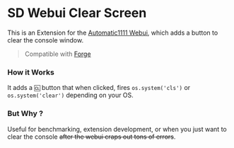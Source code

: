 ﻿# SD Webui Clear Screen
This is an Extension for the [Automatic1111 Webui](https://github.com/AUTOMATIC1111/stable-diffusion-webui), which adds a button to clear the console window.

> Compatible with [Forge](https://github.com/lllyasviel/stable-diffusion-webui-forge)

### How it Works
It adds a `🆑` button that when clicked, fires `os.system('cls')` or `os.system('clear')` depending on your OS.

### But Why ?
Useful for benchmarking, extension development, or when you just want to clear the console ~~after the webui craps out tons of errors~~.
